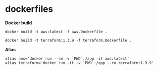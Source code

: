 # dockerfiles


**Docker build**
```
docker build -t aws:latest -f aws.Dockerfile .
```
```
docker build -t terraform:1.3.9 -f terraform.Dockerfile .
```

**Alias**

```
alias aws='docker run --rm -v `PWD`:/app -it aws:latest'
alias terraform='docker run -it -v `PWD`:/app --rm terraform:1.3.9'
```

